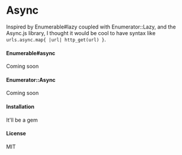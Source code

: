 # Async

Inspired by Enumerable#lazy coupled with Enumerator::Lazy, and the Async.js library, I thought it would be cool to have syntax like `urls.async.map{ |url| http_get(url) }`.

#### Enumerable#async

Coming soon

#### Enumerator::Async

Coming soon

#### Installation

It'll be a gem

#### License

MIT